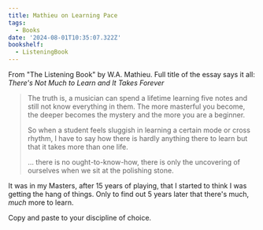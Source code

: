 ```yaml
---
title: Mathieu on Learning Pace
tags:
  - Books
date: '2024-08-01T10:35:07.322Z'
bookshelf:
  - ListeningBook
---
```


From "The Listening Book" by W.A. Mathieu. Full title of the essay says it all: _There's Not Much to Learn and It Takes Forever_

> The truth is, a musician can spend a lifetime learning five notes and still not know everything in them. The more masterful you become, the deeper becomes the mystery and the more you are a beginner.
> 
> So when a student feels sluggish in learning a certain mode or cross rhythm, I have to say how there is hardly anything there to learn but that it takes more than one life.
> 
> ... there is no ought-to-know-how, there is only the uncovering of ourselves when we sit at the polishing stone.

It was in my Masters, after 15 years of playing, that I started to think I was getting the hang of things. Only to find out 5 years later that there's much, _much_ more to learn.

Copy and paste to your discipline of choice.